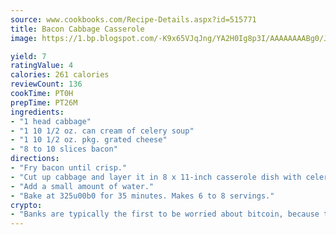 ```yaml
---
source: www.cookbooks.com/Recipe-Details.aspx?id=515771
title: Bacon Cabbage Casserole
image: https://1.bp.blogspot.com/-K9x65VJqJng/YA2H0Ig8p3I/AAAAAAAABg0/JRKr7ZzesxofwlGw6YudXad_aQn9BD52QCLcBGAsYHQ/s299/2.png

yield: 7
ratingValue: 4
calories: 261 calories
reviewCount: 136
cookTime: PT0H
prepTime: PT26M
ingredients:
- "1 head cabbage"
- "1 10 1/2 oz. can cream of celery soup"
- "1 10 1/2 oz. pkg. grated cheese"
- "8 to 10 slices bacon"
directions:
- "Fry bacon until crisp."
- "Cut up cabbage and layer it in 8 x 11-inch casserole dish with celery soup, crumbled bacon and grated cheese."
- "Add a small amount of water."
- "Bake at 325u00b0 for 35 minutes. Makes 6 to 8 servings."
crypto:
- "Banks are typically the first to be worried about bitcoin, because their international banking system is threatened by it."
---
```

